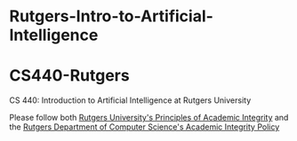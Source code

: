 # Rutgers-Intro-to-Artificial-Intelligence

# CS440-Rutgers

CS 440: Introduction to Artificial Intelligence at Rutgers University

Please follow both [Rutgers University's Principles of Academic Integrity](http://academicintegrity.rutgers.edu/) and the [Rutgers Department of Computer Science's Academic Integrity Policy](https://www.cs.rutgers.edu/academics/undergraduate/academic-integrity-policy)
